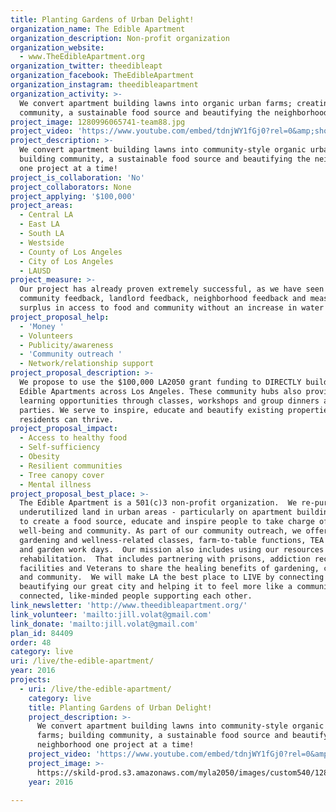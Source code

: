 ```yaml
---
title: Planting Gardens of Urban Delight!
organization_name: The Edible Apartment
organization_description: Non-profit organization
organization_website:
  - www.TheEdibleApartment.org
organization_twitter: theedibleapt
organization_facebook: TheEdibleApartment
organization_instagram: theedibleapartment
organization_activity: >-
  We convert apartment building lawns into organic urban farms; creating
  community, a sustainable food source and beautifying the neighborhood.
project_image: 1280996065741-team88.jpg
project_video: 'https://www.youtube.com/embed/tdnjWY1fGj0?rel=0&amp;showinfo=0'
project_description: >-
  We convert apartment building lawns into community-style organic urban farms;
  building community, a sustainable food source and beautifying the neighborhood
  one project at a time!
project_is_collaboration: 'No'
project_collaborators: None
project_applying: '$100,000'
project_areas:
  - Central LA
  - East LA
  - South LA
  - Westside
  - County of Los Angeles
  - City of Los Angeles
  - LAUSD
project_measure: >-
  Our project has already proven extremely successful, as we have seen through
  community feedback, landlord feedback, neighborhood feedback and measurable
  surplus in access to food and community without an increase in water usage.
project_proposal_help:
  - 'Money '
  - Volunteers
  - Publicity/awareness
  - 'Community outreach '
  - Network/relationship support
project_proposal_description: >-
  We propose to use the $100,000 LA2050 grant funding to DIRECTLY build 30 new
  Edible Apartments across Los Angeles. These community hubs also provide
  learning opportunities through classes, workshops and group dinners and 'TEA'
  parties. We serve to inspire, educate and beautify existing properties so
  residents can thrive.
project_proposal_impact:
  - Access to healthy food
  - Self-sufficiency
  - Obesity
  - Resilient communities
  - Tree canopy cover
  - Mental illness
project_proposal_best_place: >-
  The Edible Apartment is a 501(c)3 non-profit organization.  We re-purpose
  underutilized land in urban areas - particularly on apartment building sites -
  to create a food source, educate and inspire people to take charge of their
  well-being and community. As part of our community outreach, we offer regular
  gardening and wellness-related classes, farm-to-table functions, TEA Parties
  and garden work days.  Our mission also includes using our resources for
  rehabilitation.  That includes partnering with prisons, addiction recovery
  facilities and Veterans to share the healing benefits of gardening, cooking
  and community.  We will make LA the best place to LIVE by connecting people,
  beautifying our great city and helping it to feel more like a community of
  connected, like-minded people supporting each other.
link_newsletter: 'http://www.theedibleapartment.org/'
link_volunteer: 'mailto:jill.volat@gmail.com'
link_donate: 'mailto:jill.volat@gmail.com'
plan_id: 84409
order: 48
category: live
uri: /live/the-edible-apartment/
year: 2016
projects:
  - uri: /live/the-edible-apartment/
    category: live
    title: Planting Gardens of Urban Delight!
    project_description: >-
      We convert apartment building lawns into community-style organic urban
      farms; building community, a sustainable food source and beautifying the
      neighborhood one project at a time!
    project_video: 'https://www.youtube.com/embed/tdnjWY1fGj0?rel=0&amp;showinfo=0'
    project_image: >-
      https://skild-prod.s3.amazonaws.com/myla2050/images/custom540/1280996065741-team88.jpg
    year: 2016

---
```

